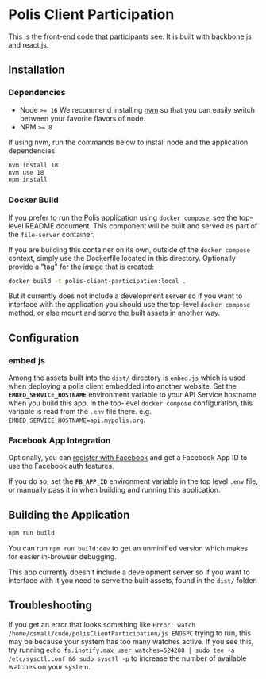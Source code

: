 # Polis Client Participation

This is the front-end code that participants see. It is built with backbone.js and react.js.

## Installation

### Dependencies

* Node `>= 16`
We recommend installing [nvm](https://github.com/creationix/nvm) so that you can easily switch between your favorite
flavors of node.
* NPM `>= 8`

If using nvm, run the commands below to install node and the application dependencies.

```sh
nvm install 18
nvm use 18
npm install
```

### Docker Build

If you prefer to run the Polis application using `docker compose`, see the top-level README document. This component
will be built and served as part of the `file-server` container.

If you are building this container on its own, outside of the `docker compose` context, simply use the Dockerfile
located in this directory. Optionally provide a "tag" for the image that is created:

```sh
docker build -t polis-client-participation:local .
```

But it currently does not include a development server so if you want to interface with the
application you should use the top-level `docker compose` method, or else mount and serve the built
assets in another way.

## Configuration

### embed.js

Among the assets built into the `dist/` directory is `embed.js` which is used when deploying a polis client
embedded into another website. Set the **`EMBED_SERVICE_HOSTNAME`** environment variable to your API Service hostname
when you build this app. In the top-level `docker compose` configuration, this variable is read from the `.env` file
there. e.g. `EMBED_SERVICE_HOSTNAME=api.mypolis.org`.

### Facebook App Integration

Optionally, you can [register with Facebook](https://developers.facebook.com/docs/development) and get a Facebook App ID
to use the Facebook auth features.

If you do so, set the **`FB_APP_ID`** environment variable in the top level `.env` file, or manually pass it in
when building and running this application.

## Building the Application

```sh
npm run build
```

You can run `npm run build:dev` to get an unminified version which makes for easier in-browser debugging.

This app currently doesn't include a development server so if you want to interface with it you need to serve the built
assets, found in the `dist/` folder.

## Troubleshooting

If you get an error that looks something like `Error: watch /home/csmall/code/polisClientParticipation/js ENOSPC` trying to run, this may be because your system has too many watches active. If you see this, try running `echo fs.inotify.max_user_watches=524288 | sudo tee -a /etc/sysctl.conf && sudo sysctl -p` to increase the number of available watches on your system.
